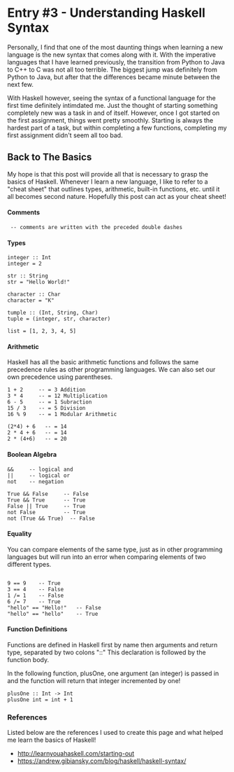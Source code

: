 # Entry #3 - Understanding Haskell Syntax

Personally, I find that one of the most daunting things when learning a new language is the new syntax that comes along with it. With the imperative languages that I have learned previously, the transition from Python to Java to C++ to C was not all too terrible. The biggest jump was definitely from Python to Java, but after that the differences became minute between the next few. 

With Haskell however, seeing the syntax of a functional language for the first time definitely intimdated me. Just the thought of starting something completely new was a task in and of itself. However, once I got started on the first assignment, things went pretty smoothly. Starting is always the hardest part of a task, but within completing a few functions, completing my first assignment didn't seem all too bad. 

## Back to The Basics

My hope is that this post will provide all that is necessary to grasp the basics of Haskell. Whenever I learn a new language, I like to refer to a "cheat sheet" that outlines types, arithmetic, built-in functions, etc. until it all becomes second nature. Hopefully this post can act as your cheat sheet! 

#### Comments
<pre><code> -- comments are written with the preceded double dashes
</code></pre>

#### Types
<pre><code>integer :: Int
integer = 2

str :: String
str = "Hello World!"

character :: Char
character = "K"

tumple :: (Int, String, Char)
tuple = (integer, str, character)

list = [1, 2, 3, 4, 5]
</code></pre>

#### Arithmetic
Haskell has all the basic arithmetic functions and follows the same precedence rules as other programming languages. We can also set our own precedence using parentheses. 
<pre><code>1 + 2     -- = 3 Addition
3 * 4     -- = 12 Multiplication
6 - 5     -- = 1 Subraction
15 / 3    -- = 5 Division
16 % 9    -- = 1 Modular Arithmetic

(2*4) + 6   -- = 14
2 * 4 + 6   -- = 14
2 * (4+6)   -- = 20
</code></pre>

#### Boolean Algebra
<pre><code>&&     -- logical and
||     -- logical or
not    -- negation

True && False     -- False
True && True      -- True
False || True     -- True
not False         -- True
not (True && True)  -- False
</code></pre>

#### Equality
You can compare elements of the same type, just as in other programming languages but will run into an error when comparing elements of two different types. 
<pre><code>
9 == 9    -- True
3 == 4    -- False
1 /= 1    -- False
6 /= 7    -- True
"hello" == "Hello!"   -- False
"hello" == "hello"    -- True
</code></pre>

#### Function Definitions 
Functions are defined in Haskell first by name then arguments and return type, separated by two colons "::"
This declaration is followed by the function body. 

In the following function, plusOne, one argument (an integer) is passed in and the function will return that integer incremented by one!
<pre><code>plusOne :: Int -> Int
plusOne int = int + 1
</code></pre>

### References
Listed below are the references I used to create this page and what helped me learn the basics of Haskell!
- http://learnyouahaskell.com/starting-out
- https://andrew.gibiansky.com/blog/haskell/haskell-syntax/
 


